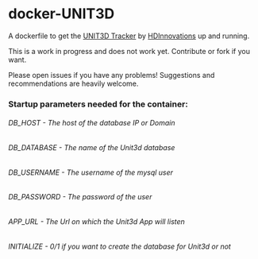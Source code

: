 # docker-UNIT3D

A dockerfile to get the <a href="https://github.com/HDInnovations/UNIT3D">UNIT3D Tracker</a> by <a href="https://github.com/HDInnovations">HDInnovations</a> up and running.

This is a work in progress and does not work yet. Contribute or fork if you want. 

Please open issues if you have any problems! Suggestions and recommendations are heavily welcome.

### Startup parameters needed for the container:

###### DB_HOST - The host of the database IP or Domain

###### DB_DATABASE - The name of the Unit3d database

###### DB_USERNAME - The username of the mysql user

###### DB_PASSWORD - The password of the user

###### APP_URL - The Url on which the Unit3d App will listen 

###### INITIALIZE - 0/1 if you want to create the database for Unit3d or not
